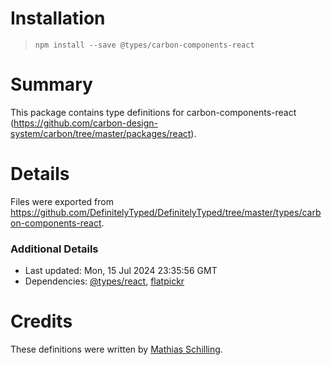 # Installation
> `npm install --save @types/carbon-components-react`

# Summary
This package contains type definitions for carbon-components-react (https://github.com/carbon-design-system/carbon/tree/master/packages/react).

# Details
Files were exported from https://github.com/DefinitelyTyped/DefinitelyTyped/tree/master/types/carbon-components-react.

### Additional Details
 * Last updated: Mon, 15 Jul 2024 23:35:56 GMT
 * Dependencies: [@types/react](https://npmjs.com/package/@types/react), [flatpickr](https://npmjs.com/package/flatpickr)

# Credits
These definitions were written by [Mathias Schilling](https://github.com/matchilling).
